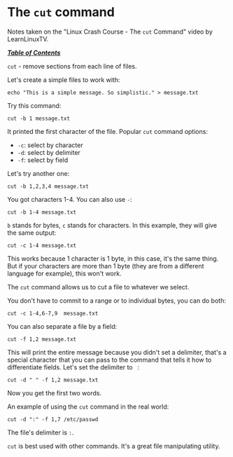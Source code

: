 # The `cut` command

Notes taken on the "Linux Crash Course - The `cut` Command" video by
LearnLinuxTV.

[***Table of Contents***](/README.md)

`cut` - remove sections from each line of files. 

Let's create a simple files to work with:

    echo "This is a simple message. So simplistic." > message.txt

Try this command:

    cut -b 1 message.txt

It printed the first character of the file. Popular `cut` command options:

- `-c`: select by character
- `-d`: select by delimiter
- `-f`: select by field

Let's try another one:

    cut -b 1,2,3,4 message.txt

You got characters 1-4. You can also use `-`:

    cut -b 1-4 message.txt

`b` stands for bytes, `c` stands for characters. In this example, they will
give the same output:

    cut -c 1-4 message.txt

This works because 1 character is 1 byte, in this case, it's the same thing.
But if your characters are more than 1 byte (they are from a different
language for example), this won't work.

The `cut` command allows us to cut a file to whatever we select.

You don't have to commit to a range or to individual bytes, you can do both:

    cut -c 1-4,6-7,9  message.txt

You can also separate a file by a field:

    cut -f 1,2 message.txt

This will print the entire message because you didn't set a delimiter, that's a
special character that you can pass to the command that tells it how to
differentiate fields. Let's set the delimiter to ` `:

    cut -d " " -f 1,2 message.txt

Now you get the first two words. 

An example of using the `cut` command in the real world:

    cut -d ":" -f 1,7 /etc/passwd

The file's delimiter is `:`.

`cut` is best used with other commands. It's a great file manipulating utility.
